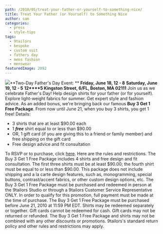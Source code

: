 ```yaml
---
path: /2010/05/treat-your-father-or-yourself-to-something-nice/
title: Treat Your Father (or Yourself) to Something Nice
author: sam
categories: 
  - press
  - style-tips
tags: 
  - 9tailors
  - bespoke
  - custom suit
  - fathers day
  - mens fashion
  - menswear
featuredImage: 2092
---
```

[![](http://4.bp.blogspot.com/_RlJ3L7W6dBw/S-lv-jTSiYI/AAAAAAAAIWI/ZUd5rtQVKCM/s400/fathersday_9tailors_20100507.jpg)](http://4.bp.blogspot.com/_RlJ3L7W6dBw/S-lv-jTSiYI/AAAAAAAAIWI/ZUd5rtQVKCM/s1600/fathersday_9tailors_20100507.jpg)**Two-Day Father's Day Event: ** **Friday, June 18, 12 - 8** **Saturday, June 19, 12 - 5** **12****5 Kingston Street, 6/FL, Boston, MA 02111** Join us as we celebrate Father's Day! Help design shirts for your father (or for yourself). Explore light-weight fabrics for summer. Get expert style and fashion advice. As an added bonus, we're bringing back our famous **Buy 3 Get 1 Free Package**. From now until June 21, when you buy 3 shirts, you get 1 free! Details:

*   3 shirts that are at least $90.00 each
*   1 **_free_** shirt equal to or less than $90.00
*   OR, 1 gift card (if you are giving this to a friend or family member) and free shipping on the gift card
*   Free design advice and fit consultation

To RSVP or to purchase, click [here](mailto:info@9tailors.com). Here are the rules and restrictions. The Buy 3 Get 1 Free Package includes 4 shirts and free design and fit consultation. The first three shirts must be at least $90.00; the fourth shirt must be equal to or less than $90.00. This package does not include shipping and a la carte design features, such as, monogramming, special buttons, contrast/accent fabrics, or other custom design options, etc. The Buy 3 Get 1 Free Package must be purchased and redeemed in person at the 9tailors Studio or through a 9tailors Customer Service Representative ONLY. In order to qualify for this promotion, full payment must be made at the time of purchase. The Buy 3 Get 1 Free Package must be purchased before June 21, 2010 at 11:59 PM EDT. Shirts may be redeemed separately or together. Gift cards cannot be redeemed for cash. Gift cards may not be returned or refunded. The Buy 3 Get 1 Free Package and shirts may not be combined with any other discounts or promotions. 9tailors's standard return policy and other rules and restrictions may apply.